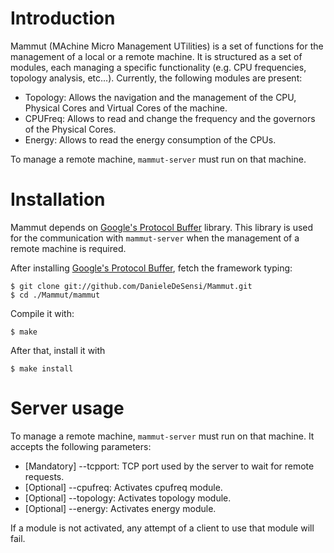 Introduction
================================================================================================================
Mammut (MAchine Micro Management UTilities) is a set of functions for the management of a local or a remote
machine. It is structured as a set of modules, each managing a specific functionality (e.g. CPU frequencies,
topology analysis, etc...). 
Currently, the following modules are present:

+ Topology: Allows the navigation and the management of the CPU, Physical Cores and Virtual Cores
  of the machine.
+ CPUFreq: Allows to read and change the frequency and the governors of the Physical Cores.
+ Energy: Allows to read the energy consumption of the CPUs.

To manage a remote machine, ```mammut-server``` must run on that machine.

Installation
================================================================================================================
Mammut depends on [Google's Protocol Buffer](http://code.google.com/p/protobuf/) library. This library is
used for the communication with ```mammut-server``` when the management of a remote machine is required. 

After installing [Google's Protocol Buffer](http://code.google.com/p/protobuf/), fetch the framework typing:

```
$ git clone git://github.com/DanieleDeSensi/Mammut.git
$ cd ./Mammut/mammut
```

Compile it with:

```
$ make
```

After that, install it with

```
$ make install
```

Server usage
================================================================================================================
To manage a remote machine, ```mammut-server``` must run on that machine. It accepts the following parameters:

+ [Mandatory] --tcpport: TCP port used by the server to wait for remote requests.
+ [Optional] --cpufreq: Activates cpufreq module.
+ [Optional] --topology: Activates topology module.
+ [Optional] --energy: Activates energy module.

If a module is not activated, any attempt of a client to use that module will fail.

